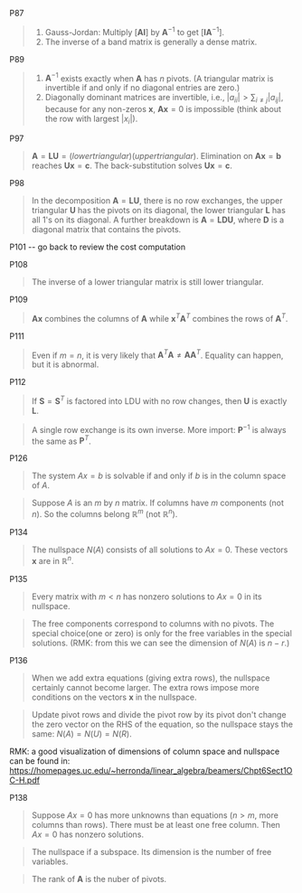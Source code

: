 P87
> 1. Gauss-Jordan: Multiply $[\boldsymbol{A} \boldsymbol{I}]$ by $\boldsymbol{A}^{-1}$ to get $[\boldsymbol{I} \boldsymbol{A}^{-1}]$.
> 2. The inverse of a band matrix is generally a dense matrix.

P89
> 1. $\boldsymbol{A}^{-1}$ exists exactly when  $\boldsymbol{A}$ has $n$ pivots. (A triangular matrix is invertible if and only if no diagonal entries are zero.)
> 2. Diagonally dominant matrices are invertible, i.e., $|a_{ii}|>\sum_{i\neq j}|a_{ij}|$, because for any non-zeros $\boldsymbol{x}$, $\boldsymbol{Ax}=0$ is impossible (think about the row with largest $|x_i|$). 

P97
> $\boldsymbol{A}=\boldsymbol{LU}=(lower triangular)(upper triangular).$
> Elimination on $\boldsymbol{Ax}=\boldsymbol{b}$ reaches $\boldsymbol{Ux}=\boldsymbol{c}$. The back-substitution solves $\boldsymbol{Ux}=\boldsymbol{c}$.

P98
> In the decomposition $\boldsymbol{A}=\boldsymbol{LU}$, there is no row exchanges, the upper triangular $\boldsymbol{U}$ has the pivots on its diagonal, the lower triangular $\boldsymbol{L}$ has all $1$'s on its diagonal.
> A further breakdown is $\boldsymbol{A}=\boldsymbol{LDU}$, where $\boldsymbol{D}$ is a diagonal matrix that contains the pivots.

P101 -- go back to review the cost computation

P108
> The inverse of a lower triangular matrix is still lower triangular.

P109 
> $\boldsymbol{Ax}$ combines the columns of $\boldsymbol{A}$ while $\boldsymbol{x}^T\boldsymbol{A}^T$ combines the rows of $\boldsymbol{A}^T$.

P111
> Even if $m=n$, it is very likely that $\boldsymbol{A}^T\boldsymbol{A}\neq\boldsymbol{A}\boldsymbol{A}^T$. Equality can happen, but it is abnormal.

P112
> If $\boldsymbol{S}=\boldsymbol{S}^T$ is factored into LDU with no row changes, then $\boldsymbol{U}$ is exactly $\boldsymbol{L}$.

> A single row exchange is its own inverse. More import: $\boldsymbol{P}^{-1}$ is always the same as $\boldsymbol{P}^T$.

P126
> The system $Ax=b$ is solvable if and only if $b$ is in the column space of $A$.

> Suppose $A$ is an $m$ by $n$ matrix. If columns have $m$ components (not $n$). So the columns belong $\mathbb{R}^m$ (not $\mathbb{R}^n$).

P134
> The nullspace $N(A)$ consists of all solutions to $Ax=0$. These vectors $\boldsymbol{x}$ are in $\mathbb{R}^n$.

P135
> Every matrix with $m<n$ has nonzero solutions to $Ax=0$ in its nullspace.

> The free components correspond to columns with no pivots. The special choice(one or zero) is only for the free variables in the special solutions. (RMK: from this we can see the dimension of $N(A)$ is $n-r$.)

P136
> When we add extra equations (giving extra rows), the nullspace certainly cannot become larger. The extra rows impose more conditions on the vectors $\boldsymbol{x}$ in the nullspace.

> Update pivot rows and divide the pivot row by its pivot don't change the zero vector on the RHS of the equation, so the nullspace stays the same: $N(A)=N(U)=N(R)$.

RMK: a good visualization of dimensions of column space and nullspace can be found in: https://homepages.uc.edu/~herronda/linear_algebra/beamers/Chpt6Sect1OC-H.pdf

P138
> Suppose $Ax=0$ has more unknowns than equations ($n > m$, more columns than rows). There must be at least one free column. Then $Ax=0$ has nonzero solutions. 

> The nullspace if a subspace. Its dimension is the number of free variables.

> The rank of $\boldsymbol{A}$ is the nuber of pivots.




